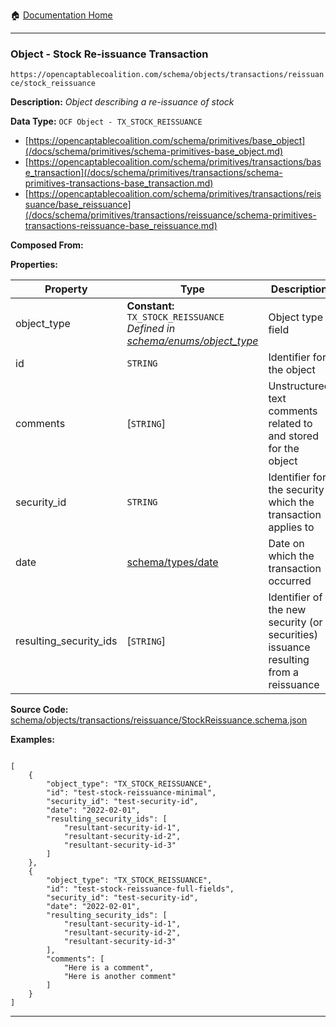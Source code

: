 :house: [Documentation Home](/README.md)

---

### Object - Stock Re-issuance Transaction

`https://opencaptablecoalition.com/schema/objects/transactions/reissuance/stock_reissuance`

**Description:** _Object describing a re-issuance of stock_

**Data Type:** `OCF Object - TX_STOCK_REISSUANCE`

- [https://opencaptablecoalition.com/schema/primitives/base_object](/docs/schema/primitives/schema-primitives-base_object.md)
- [https://opencaptablecoalition.com/schema/primitives/transactions/base_transaction](/docs/schema/primitives/transactions/schema-primitives-transactions-base_transaction.md)
- [https://opencaptablecoalition.com/schema/primitives/transactions/reissuance/base_reissuance](/docs/schema/primitives/transactions/reissuance/schema-primitives-transactions-reissuance-base_reissuance.md)

**Composed From:**

**Properties:**

| Property               | Type                                                                                                                            | Description                                                                         | Required   |
| ---------------------- | ------------------------------------------------------------------------------------------------------------------------------- | ----------------------------------------------------------------------------------- | ---------- |
| object_type            | **Constant:** `TX_STOCK_REISSUANCE`</br>_Defined in [schema/enums/object_type](/docs/schema/enums/schema-enums-object_type.md)_ | Object type field                                                                   | `REQUIRED` |
| id                     | `STRING`                                                                                                                        | Identifier for the object                                                           | `REQUIRED` |
| comments               | [`STRING`]</br>                                                                                                                 | Unstructured text comments related to and stored for the object                     | -          |
| security_id            | `STRING`                                                                                                                        | Identifier for the security which the transaction applies to                        | `REQUIRED` |
| date                   | [schema/types/date](/docs/schema/types/schema-types-date.md)                                                                    | Date on which the transaction occurred                                              | `REQUIRED` |
| resulting_security_ids | [`STRING`]</br>                                                                                                                 | Identifier of the new security (or securities) issuance resulting from a reissuance | `REQUIRED` |

**Source Code:** [schema/objects/transactions/reissuance/StockReissuance.schema.json](/schema/objects/transactions/reissuance/StockReissuance.schema.json)

**Examples:**

```

[
    {
        "object_type": "TX_STOCK_REISSUANCE",
        "id": "test-stock-reissuance-minimal",
        "security_id": "test-security-id",
        "date": "2022-02-01",
        "resulting_security_ids": [
            "resultant-security-id-1",
            "resultant-security-id-2",
            "resultant-security-id-3"
        ]
    },
    {
        "object_type": "TX_STOCK_REISSUANCE",
        "id": "test-stock-reissuance-full-fields",
        "security_id": "test-security-id",
        "date": "2022-02-01",
        "resulting_security_ids": [
            "resultant-security-id-1",
            "resultant-security-id-2",
            "resultant-security-id-3"
        ],
        "comments": [
            "Here is a comment",
            "Here is another comment"
        ]
    }
]

```

---
